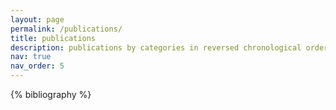 ```yaml
---
layout: page
permalink: /publications/
title: publications
description: publications by categories in reversed chronological order. generated by jekyll-scholar.
nav: true
nav_order: 5
---
```


<!-- _pages/publications.md -->
<div class="publications">

{% bibliography %}

</div>
